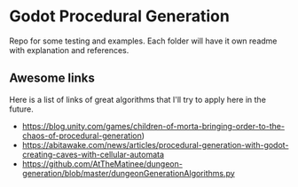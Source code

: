 # Godot Procedural Generation

Repo for some testing and examples. Each folder will have it own readme with explanation and references.


## Awesome links

Here is a list of links of great algorithms that I'll try to apply here in the future.

- https://blog.unity.com/games/children-of-morta-bringing-order-to-the-chaos-of-procedural-generation)
- https://abitawake.com/news/articles/procedural-generation-with-godot-creating-caves-with-cellular-automata
- https://github.com/AtTheMatinee/dungeon-generation/blob/master/dungeonGenerationAlgorithms.py
